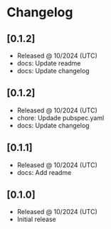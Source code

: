 # Changelog

## [0.1.2]

- Released @ 10/2024 (UTC)
- docs: Update readme
- docs: Update changelog

## [0.1.2]

- Released @ 10/2024 (UTC)
- chore: Updade pubspec.yaml
- docs: Update changelog

## [0.1.1]

- Released @ 10/2024 (UTC)
- docs: Add readme

## [0.1.0]

- Released @ 10/2024 (UTC)
- Initial release
